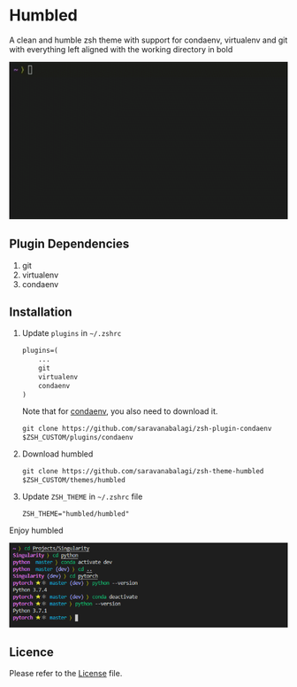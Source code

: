 # Humbled
A clean and humble zsh theme with support for condaenv, virtualenv and git with everything left aligned with the working directory in bold

![Screencast](screencast.gif)

## Plugin Dependencies

1. git
1. virtualenv
1. condaenv

## Installation

1. Update `plugins` in `~/.zshrc`

    ```
    plugins=(
        ...
        git
        virtualenv
        condaenv
    )  
    ```

    Note that for [condaenv](https://github.com/saravanabalagi/zsh-plugin-condaenv), you also need to download it.

    ```
    git clone https://github.com/saravanabalagi/zsh-plugin-condaenv $ZSH_CUSTOM/plugins/condaenv
    ```


1. Download humbled

    ```
    git clone https://github.com/saravanabalagi/zsh-theme-humbled $ZSH_CUSTOM/themes/humbled
    ```

1. Update `ZSH_THEME` in `~/.zshrc` file

    ```
    ZSH_THEME="humbled/humbled"
    ```

Enjoy humbled

![Screenshot](screenshot.png)

## Licence

Please refer to the [License](LICENSE) file.
